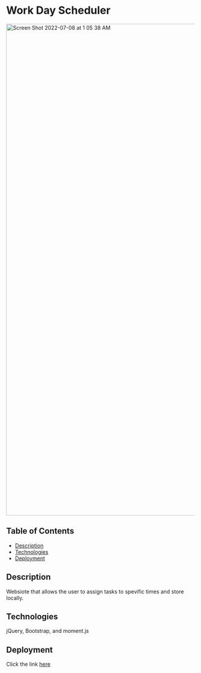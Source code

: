 # Work Day Scheduler

<img width="1315" alt="Screen Shot 2022-07-08 at 1 05 38 AM" src="https://user-images.githubusercontent.com/93236563/177920847-2611477d-217b-489e-8741-e30fd9945550.png">

## Table of Contents

  - [Description](#description)
  - [Technologies](#technologies)
  - [Deployment](#deployment)

## Description

Websiote that allows the user to assign tasks to spevific times and store locally.

## Technologies

jQuery, Bootstrap, and moment.js

## Deployment

Click the link [here](katensullivan55.github.io/work-day-scheduler/)
